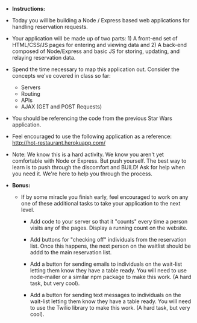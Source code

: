 * **Instructions:**

 * Today you will be building a Node / Express based web applications for handling reservation requests.

 * Your application will be made up of two parts: 1) A front-end set of HTML/CSS/JS pages for entering and viewing data and 2) A back-end composed of Node/Express and basic JS for storing, updating, and relaying reservation data.

 * Spend the time necessary to map this application out. Consider the concepts we've covered in class so far:

   * Servers
    * Routing
    * APIs
    * AJAX (GET and POST Requests)

 * You should be referencing the code from the previous Star Wars application.

 * Feel encouraged to use the following application as a reference: <http://hot-restaurant.herokuapp.com/>

 * Note: We know this is a hard activity. We know you aren't yet comfortable with Node or Express. But push yourself. The best way to learn is to push through the discomfort and BUILD! Ask for help when you need it. We're here to help you through the process.

 * **Bonus:**

   * If by some miracle you finish early, feel encouraged to work on any one of these additional tasks to take your application to the next level.

     * Add code to your server so that it "counts" every time a person visits any of the pages. Display a running count on the website.

     * Add buttons for "checking off" individuals from the reservation list. Once this happens, the next person on the waitlist should be addd to the main reservation list.

     * Add a button for sending emails to individuals on the wait-list letting them know they have a table ready. You will need to use node-mailer or a similar npm package to make this work. (A hard task, but very cool).

     * Add a button for sending text messages to individuals on the wait-list letting them know they have a table ready. You will need to use the Twilio library to make this work. (A hard task, but very cool).
